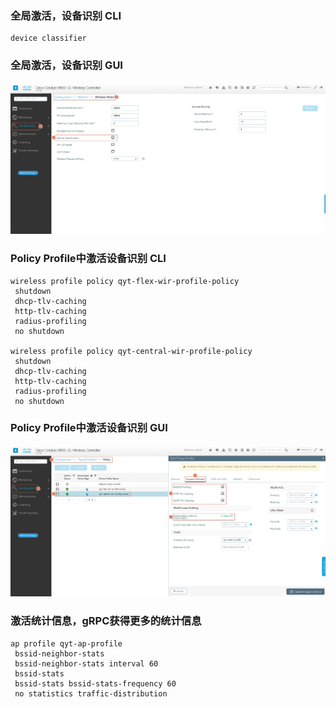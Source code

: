 ### 全局激活，设备识别 CLI
```shell
device classifier

```

### 全局激活，设备识别 GUI
![全局激活设备识别.png](../images/全局激活设备识别.png)

### Policy Profile中激活设备识别 CLI
```shell
wireless profile policy qyt-flex-wir-profile-policy
 shutdown
 dhcp-tlv-caching
 http-tlv-caching
 radius-profiling
 no shutdown

wireless profile policy qyt-central-wir-profile-policy
 shutdown
 dhcp-tlv-caching
 http-tlv-caching
 radius-profiling
 no shutdown

```

### Policy Profile中激活设备识别 GUI
![Policy Profile中激活设备识别.png](../images/Policy%20Profile中激活设备识别.png)

### 激活统计信息，gRPC获得更多的统计信息
```shell
ap profile qyt-ap-profile
 bssid-neighbor-stats
 bssid-neighbor-stats interval 60
 bssid-stats
 bssid-stats bssid-stats-frequency 60
 no statistics traffic-distribution

```
